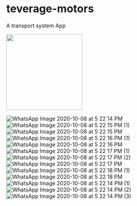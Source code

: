 # teverage-motors
A transport system App

<img src="https://user-images.githubusercontent.com/39368095/99198436-f262b700-2798-11eb-8567-c79e1635cef5.jpeg" width="200">

![WhatsApp Image 2020-10-08 at 5 22 14 PM](https://user-images.githubusercontent.com/39368095/99198436-f262b700-2798-11eb-8567-c79e1635cef5.jpeg)
![WhatsApp Image 2020-10-08 at 5 22 15 PM (1)](https://user-images.githubusercontent.com/39368095/99198437-f42c7a80-2798-11eb-9046-cffcdebccb4c.jpeg)
![WhatsApp Image 2020-10-08 at 5 22 15 PM](https://user-images.githubusercontent.com/39368095/99198438-f55da780-2798-11eb-85e2-84885f44095a.jpeg)
![WhatsApp Image 2020-10-08 at 5 22 16 PM (1)](https://user-images.githubusercontent.com/39368095/99198439-f5f63e00-2798-11eb-8015-e7b0b745908e.jpeg)
![WhatsApp Image 2020-10-08 at 5 22 16 PM](https://user-images.githubusercontent.com/39368095/99198440-f68ed480-2798-11eb-90ad-f73d2a459fba.jpeg)
![WhatsApp Image 2020-10-08 at 5 22 17 PM (1)](https://user-images.githubusercontent.com/39368095/99198442-f7276b00-2798-11eb-85c9-92e66cd6e901.jpeg)
![WhatsApp Image 2020-10-08 at 5 22 17 PM (2)](https://user-images.githubusercontent.com/39368095/99198444-f7c00180-2798-11eb-8ddd-5d89c7bc63a6.jpeg)
![WhatsApp Image 2020-10-08 at 5 22 17 PM](https://user-images.githubusercontent.com/39368095/99198445-f8589800-2798-11eb-9b26-be55307d6dd4.jpeg)
![WhatsApp Image 2020-10-08 at 5 22 18 PM (1)](https://user-images.githubusercontent.com/39368095/99198447-f8f12e80-2798-11eb-86d0-cf3925a45414.jpeg)
![WhatsApp Image 2020-10-08 at 5 22 18 PM](https://user-images.githubusercontent.com/39368095/99198449-f989c500-2798-11eb-815f-43e405e497ea.jpeg)
![WhatsApp Image 2020-10-08 at 5 22 14 PM (1)](https://user-images.githubusercontent.com/39368095/99198451-fa225b80-2798-11eb-9a15-e0985a7e5034.jpeg)
![WhatsApp Image 2020-10-08 at 5 22 14 PM (2)](https://user-images.githubusercontent.com/39368095/99198454-fabaf200-2798-11eb-8d60-9129190abcfd.jpeg)
![WhatsApp Image 2020-10-08 at 5 22 14 PM (3)](https://user-images.githubusercontent.com/39368095/99198457-fb538880-2798-11eb-87d0-5e07877eedeb.jpeg)

